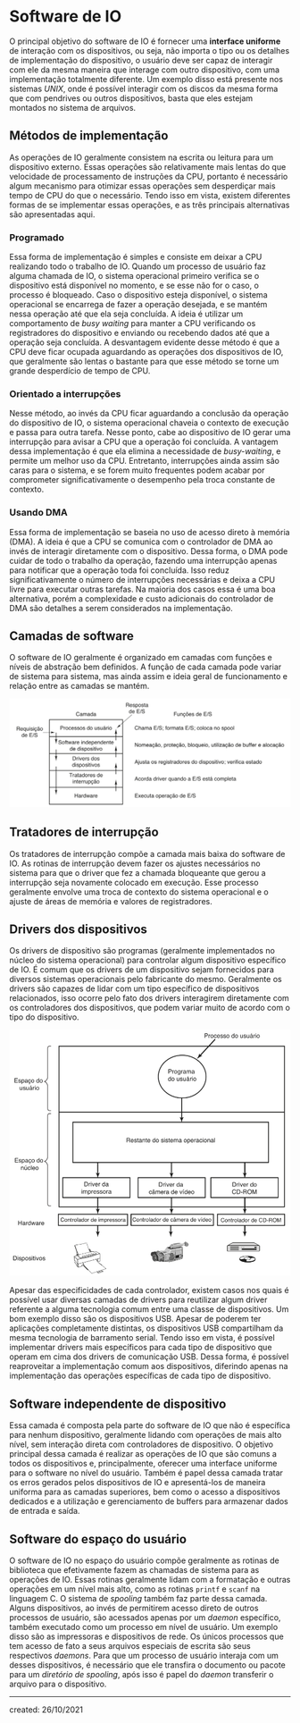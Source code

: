 # Software de IO
O principal objetivo do software de IO é fornecer uma **interface uniforme** de interação com os dispositivos, ou seja, não importa o tipo ou os detalhes de implementação do dispositivo, o usuário deve ser capaz de interagir com ele da mesma maneira que interage com outro dispositivo, com uma implementação totalmente diferente. Um exemplo disso está presente nos sistemas *UNIX*, onde é possível interagir com os discos da mesma forma que com pendrives ou outros dispositivos, basta que eles estejam montados no sistema de arquivos.

## Métodos de implementação
As operações de IO geralmente consistem na escrita ou leitura para um dispositivo externo. Essas operações são relativamente mais lentas do que velocidade de processamento de instruções da CPU, portanto é necessário algum mecanismo para otimizar essas operações sem desperdiçar mais tempo de CPU do que o necessário.
Tendo isso em vista, existem diferentes formas de se implementar essas operações, e as três principais alternativas são apresentadas aqui.

### Programado
Essa forma de implementação é simples e consiste em deixar a CPU realizando todo o trabalho de IO. Quando um processo de usuário faz alguma chamada de IO, o sistema operacional primeiro verifica se o dispositivo está disponível no momento, e se esse não for o caso, o processo é bloqueado. Caso o dispositivo esteja disponível, o sistema operacional se encarrega de fazer a operação desejada, e se mantém nessa operação até que ela seja concluída. A ideia é utilizar um comportamento de *busy waiting* para manter a CPU verificando os registradores do dispositivo e enviando ou recebendo dados até que a operação seja concluída.
A desvantagem evidente desse método é que a CPU deve ficar ocupada aguardando as operações dos dispositivos de IO, que geralmente são lentas o bastante para que esse método se torne um grande desperdício de tempo de CPU.

### Orientado a interrupções
Nesse método, ao invés da CPU ficar aguardando a conclusão da operação do dispositivo de IO, o sistema operacional chaveia o contexto de execução e passa para outra tarefa. Nesse ponto, cabe ao dispositivo de IO gerar uma interrupção para avisar a CPU que a operação foi concluída. A vantagem dessa implementação é que ela elimina a necessidade de *busy-waiting*, e permite um melhor uso da CPU. Entretanto, interrupções ainda assim são caras para o sistema, e se forem muito frequentes podem acabar por comprometer significativamente o desempenho pela troca constante de contexto.

### Usando DMA
Essa forma de implementação se baseia no uso de acesso direto à memória (DMA). A ideia é que a CPU se comunica com o controlador de DMA ao invés de interagir diretamente com o dispositivo. Dessa forma, o DMA pode cuidar de todo o trabalho da operação, fazendo uma interrupção apenas para notificar que a operação toda foi concluída. Isso reduz significativamente o número de interrupções necessárias e deixa a CPU livre para executar outras tarefas. Na maioria dos casos essa é uma boa alternativa, porém a complexidade e custo adicionais do controlador de DMA são detalhes a serem considerados na implementação.

## Camadas de software
O software de IO geralmente é organizado em camadas com funções e níveis de abstração bem definidos. A função de cada camada pode variar de sistema para sistema, mas ainda assim e ideia geral de funcionamento e relação entre as camadas se mantém.

![camadassoftwareio](../Attachments/SO/camadassoftwareio.png)

## Tratadores de interrupção
Os tratadores de interrupção compõe a camada mais baixa do software de IO. As rotinas de interrupção devem fazer os ajustes necessários no sistema para que o driver que fez a chamada bloqueante que gerou a interrupção seja novamente colocado em execução. Esse processo geralmente envolve uma troca de contexto do sistema operacional e o ajuste de áreas de memória e valores de registradores.

## Drivers dos dispositivos
Os drivers de dispositivo são programas (geralmente implementados no núcleo do sistema operacional) para controlar algum dispositivo específico de IO. É comum que os drivers de um dispositivo sejam fornecidos para diversos sistemas operacionais pelo fabricante do mesmo. Geralmente os drivers são capazes de lidar com um tipo específico de dispositivos relacionados, isso ocorre pelo fato dos drivers interagirem diretamente com os controladores dos dispositivos, que podem variar muito de acordo com o tipo do dispositivo.

![camadasdrivers](../Attachments/SO/camadasdrivers.png)

Apesar das especificidades de cada controlador, existem casos nos quais é possível usar diversas camadas de drivers para reutilizar algum driver referente a alguma tecnologia comum entre uma classe de dispositivos. Um bom exemplo disso são os dispositivos USB. Apesar de poderem ter aplicações completamente distintas, os dispositivos USB compartilham da mesma tecnologia de barramento serial. Tendo isso em vista, é possível implementar drivers mais específicos para cada tipo de dispositivo que operam em cima dos drivers de comunicação USB. Dessa forma, é possível reaproveitar a implementação comum aos dispositivos, diferindo apenas na implementação das operações específicas de cada tipo de dispositivo.

## Software independente de dispositivo
Essa camada é composta pela parte do software de IO que não é específica para nenhum dispositivo, geralmente lidando com operações de mais alto nível, sem interação direta com controladores de dispositivo. O objetivo principal dessa camada é realizar as operações de IO que são comuns a todos os dispositivos e, principalmente, oferecer uma interface uniforme para o software no nível do usuário. Também é papel dessa camada tratar os erros gerados pelos dispositivos de IO e apresentá-los de maneira uniforma para as camadas superiores, bem como o acesso a dispositivos dedicados e a utilização e gerenciamento de buffers para armazenar dados de entrada e saída.

## Software do espaço do usuário
O software de IO no espaço do usuário compõe geralmente as rotinas de biblioteca que efetivamente fazem as chamadas de sistema para as operações de IO. Essas rotinas geralmente lidam com a formatação e outras operações em um nível mais alto, como as rotinas `printf` e `scanf` na linguagem C.
O sistema de *spooling* também faz parte dessa camada. Alguns dispositivos, ao invés de permitirem acesso direto de outros processos de usuário, são acessados apenas por um *daemon* específico, também executado como um processo em nível de usuário. Um exemplo disso são as impressoras e dispositivos de rede. Os únicos processos que tem acesso de fato a seus arquivos especiais de escrita são seus respectivos *daemons*. Para que um processo de usuário interaja com um desses dispositivos, é necessário que ele transfira o documento ou pacote para um *diretório de spooling*, após isso é papel do *daemon* transferir o arquivo para o dispositivo.

---

created: 26/10/2021
